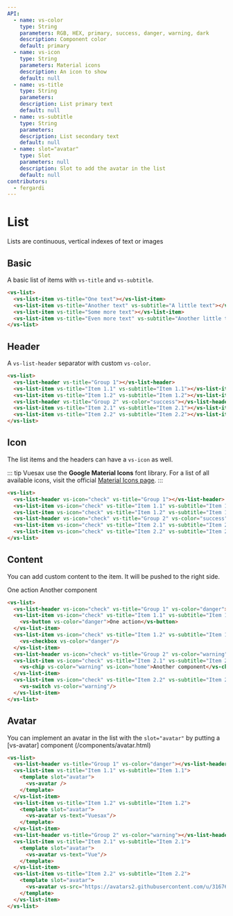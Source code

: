 ```yaml
---
API:
  - name: vs-color
    type: String
    parameters: RGB, HEX, primary, success, danger, warning, dark
    description: Component color
    default: primary
  - name: vs-icon
    type: String
    parameters: Material icons
    description: An icon to show
    default: null
  - name: vs-title
    type: String
    parameters:
    description: List primary text
    default: null
  - name: vs-subtitle
    type: String
    parameters:
    description: List secondary text
    default: null
  - name: slot="avatar"
    type: Slot
    parameters: null
    description: Slot to add the avatar in the list
    default: null
contributors:
  - fergardi
---
```


# List <!--#new-->

<box header>

  Lists are continuous, vertical indexes of text or images

</box>

<box>

## Basic

A basic list of items with `vs-title` and `vs-subtitle`.

<vuecode md>
<div slot="demo">
  <vs-list>
    <vs-list-item vs-title="One text"></vs-list-item>
    <vs-list-item vs-title="Another text" vs-subtitle="A little text"></vs-list-item>
    <vs-list-item vs-title="Some more text"></vs-list-item>
    <vs-list-item vs-title="Even more text" vs-subtitle="Another little text"></vs-list-item>
  </vs-list>
</div>
<div slot="code">

```html
<vs-list>
  <vs-list-item vs-title="One text"></vs-list-item>
  <vs-list-item vs-title="Another text" vs-subtitle="A little text"></vs-list-item>
  <vs-list-item vs-title="Some more text"></vs-list-item>
  <vs-list-item vs-title="Even more text" vs-subtitle="Another little text"></vs-list-item>
</vs-list>
```

</div>
</vuecode>
</box>

<box>

## Header

A `vs-list-header` separator with custom `vs-color`.

<vuecode md>
<div slot="demo">
  <vs-list>
    <vs-list-header vs-title="Group 1"></vs-list-header>
    <vs-list-item vs-title="Item 1.1" vs-subtitle="Item 1.1"></vs-list-item>
    <vs-list-item vs-title="Item 1.2" vs-subtitle="Item 1.2"></vs-list-item>
    <vs-list-header vs-title="Group 2" vs-color="success"></vs-list-header>
    <vs-list-item vs-title="Item 2.1" vs-subtitle="Item 2.1"></vs-list-item>
    <vs-list-item vs-title="Item 2.2" vs-subtitle="Item 2.2"></vs-list-item>
  </vs-list>
</div>
<div slot="code">

```html
<vs-list>
  <vs-list-header vs-title="Group 1"></vs-list-header>
  <vs-list-item vs-title="Item 1.1" vs-subtitle="Item 1.1"></vs-list-item>
  <vs-list-item vs-title="Item 1.2" vs-subtitle="Item 1.2"></vs-list-item>
  <vs-list-header vs-title="Group 2" vs-color="success"></vs-list-header>
  <vs-list-item vs-title="Item 2.1" vs-subtitle="Item 2.1"></vs-list-item>
  <vs-list-item vs-title="Item 2.2" vs-subtitle="Item 2.2"></vs-list-item>
</vs-list>
```

</div>
</vuecode>
</box>

<box>

## Icon

The list items and the headers can have a `vs-icon` as well.

::: tip
Vuesax use the **Google Material Icons** font library. For a list of all available icons, visit the official [Material Icons page](https://material.io/icons/).
:::

<vuecode md>
<div slot="demo">
  <vs-list>
    <vs-list-header vs-icon="check" vs-title="Group 1"></vs-list-header>
    <vs-list-item vs-icon="check" vs-title="Item 1.1" vs-subtitle="Item 1.1"></vs-list-item>
    <vs-list-item vs-icon="check" vs-title="Item 1.2" vs-subtitle="Item 1.2"></vs-list-item>
    <vs-list-header vs-icon="check" vs-title="Group 2" vs-color="success"></vs-list-header>
    <vs-list-item vs-icon="check" vs-title="Item 2.1" vs-subtitle="Item 2.1"></vs-list-item>
    <vs-list-item vs-icon="check" vs-title="Item 2.2" vs-subtitle="Item 2.2"></vs-list-item>
  </vs-list>
</div>
<div slot="code">

```html
<vs-list>
  <vs-list-header vs-icon="check" vs-title="Group 1"></vs-list-header>
  <vs-list-item vs-icon="check" vs-title="Item 1.1" vs-subtitle="Item 1.1"></vs-list-item>
  <vs-list-item vs-icon="check" vs-title="Item 1.2" vs-subtitle="Item 1.2"></vs-list-item>
  <vs-list-header vs-icon="check" vs-title="Group 2" vs-color="success"></vs-list-header>
  <vs-list-item vs-icon="check" vs-title="Item 2.1" vs-subtitle="Item 2.1"></vs-list-item>
  <vs-list-item vs-icon="check" vs-title="Item 2.2" vs-subtitle="Item 2.2"></vs-list-item>
</vs-list>
```

</div>
</vuecode>
</box>

<box>

## Content

You can add custom content to the item. It will be pushed to the right side.

<vuecode md>
<div slot="demo">
  <vs-list>
    <vs-list-header vs-icon="check" vs-title="Group 1" vs-color="danger"></vs-list-header>
    <vs-list-item vs-icon="check" vs-title="Item 1.1" vs-subtitle="Item 1.1">
      <vs-button vs-color="danger">One action</vs-button>
    </vs-list-item>
    <vs-list-item vs-icon="check" vs-title="Item 1.2" vs-subtitle="Item 1.2">
      <vs-checkbox vs-color="danger"/>
    </vs-list-item>
    <vs-list-header vs-icon="check" vs-title="Group 2" vs-color="warning"></vs-list-header>
    <vs-list-item vs-icon="check" vs-title="Item 2.1" vs-subtitle="Item 2.1">
      <vs-chip vs-color="warning" vs-icon="home">Another component</vs-chip>
    </vs-list-item>
    <vs-list-item vs-icon="check" vs-title="Item 2.2" vs-subtitle="Item 2.2">
      <vs-switch vs-color="warning"/>
    </vs-list-item>
  </vs-list>
</div>
<div slot="code">

```html
<vs-list>
  <vs-list-header vs-icon="check" vs-title="Group 1" vs-color="danger"></vs-list-header>
  <vs-list-item vs-icon="check" vs-title="Item 1.1" vs-subtitle="Item 1.1">
    <vs-button vs-color="danger">One action</vs-button>
  </vs-list-item>
  <vs-list-item vs-icon="check" vs-title="Item 1.2" vs-subtitle="Item 1.2">
    <vs-checkbox vs-color="danger"/>
  </vs-list-item>
  <vs-list-header vs-icon="check" vs-title="Group 2" vs-color="warning"></vs-list-header>
  <vs-list-item vs-icon="check" vs-title="Item 2.1" vs-subtitle="Item 2.1">
    <vs-chip vs-color="warning" vs-icon="home">Another component</vs-chip>
  </vs-list-item>
  <vs-list-item vs-icon="check" vs-title="Item 2.2" vs-subtitle="Item 2.2">
    <vs-switch vs-color="warning"/>
  </vs-list-item>
</vs-list>
```

</div>
</vuecode>
</box>

<box>

## Avatar

You can implement an avatar in the list with the `slot="avatar"` by putting a [vs-avatar] component (/components/avatar.html)

<vuecode md>
<div slot="demo">
<vs-list>
  <vs-list-header vs-title="Group 1" vs-color="danger"></vs-list-header>
  <vs-list-item vs-title="Item 1.1" vs-subtitle="Item 1.1">
    <template slot="avatar">
      <vs-avatar />
    </template>
  </vs-list-item>
  <vs-list-item vs-title="Item 1.2" vs-subtitle="Item 1.2">
    <template slot="avatar">
      <vs-avatar vs-text="Vuesax"/>
    </template>
  </vs-list-item>
  <vs-list-header vs-title="Group 2" vs-color="warning"></vs-list-header>
  <vs-list-item vs-title="Item 2.1" vs-subtitle="Item 2.1">
    <template slot="avatar">
      <vs-avatar vs-text="Vue"/>
    </template>
  </vs-list-item>
  <vs-list-item vs-title="Item 2.2" vs-subtitle="Item 2.2">
    <template slot="avatar">
      <vs-avatar vs-src="https://avatars2.githubusercontent.com/u/31676496?s=460&v=4"/>
    </template>
  </vs-list-item>
</vs-list>
</div>
<div slot="code">

```html
<vs-list>
  <vs-list-header vs-title="Group 1" vs-color="danger"></vs-list-header>
  <vs-list-item vs-title="Item 1.1" vs-subtitle="Item 1.1">
    <template slot="avatar">
      <vs-avatar />
    </template>
  </vs-list-item>
  <vs-list-item vs-title="Item 1.2" vs-subtitle="Item 1.2">
    <template slot="avatar">
      <vs-avatar vs-text="Vuesax"/>
    </template>
  </vs-list-item>
  <vs-list-header vs-title="Group 2" vs-color="warning"></vs-list-header>
  <vs-list-item vs-title="Item 2.1" vs-subtitle="Item 2.1">
    <template slot="avatar">
      <vs-avatar vs-text="Vue"/>
    </template>
  </vs-list-item>
  <vs-list-item vs-title="Item 2.2" vs-subtitle="Item 2.2">
    <template slot="avatar">
      <vs-avatar vs-src="https://avatars2.githubusercontent.com/u/31676496?s=460&v=4"/>
    </template>
  </vs-list-item>
</vs-list>
```

</div>
</vuecode>
</box>
